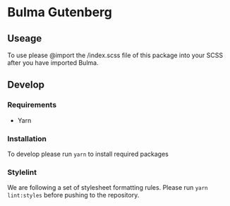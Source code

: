# Bulma Gutenberg

## Useage

To use please @import the /index.scss file of this package into your SCSS after you have imported Bulma.

## Develop

### Requirements

- Yarn

### Installation

To develop please run `yarn` to install required packages

### Stylelint

We are following a set of stylesheet formatting rules. Please run `yarn lint:styles` before pushing to the repository.
